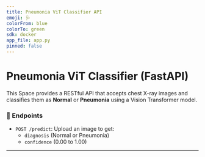 ```yaml
---
title: Pneumonia ViT Classifier API
emoji: 🩺
colorFrom: blue
colorTo: green
sdk: docker
app_file: app.py
pinned: false
---
```


# Pneumonia ViT Classifier (FastAPI)

This Space provides a RESTful API that accepts chest X-ray images and classifies them as **Normal** or **Pneumonia** using a Vision Transformer model.

### 🔗 Endpoints

- `POST /predict`: Upload an image to get:
  - `diagnosis` (Normal or Pneumonia)
  - `confidence` (0.00 to 1.00)

---